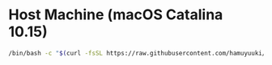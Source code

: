 # Host Machine (macOS Catalina 10.15)

```bash
/bin/bash -c "$(curl -fsSL https://raw.githubusercontent.com/hamuyuuki/dotfiles/master/host_machine/setup.sh)"
```
